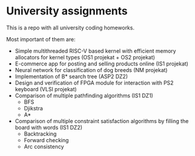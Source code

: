 # University assignments

This is a repo with all university coding homeworks.

Most important of them are:
- Simple multithreaded RISC-V based kernel with efficient 
memory allocators for kernel types (OS1 projekat + OS2 projekat)
- E-commerce app for posting and selling products
online (IS1 projekat)
- Neural network for classification of dog breeds (NM projekat)
- Implementation of B* search tree (ASP2 DZ2)
- Design and verification of FPGA module for
interaction with PS2 keyboard (VLSI projekat)
- Comparison of multiple pathfinding algorithms (IS1 DZ1)
	- BFS
	- Djikstra
	- A*
- Comparison of multiple constraint satisfaction algorithms by 
filling the board with words (IS1 DZ2)
	- Backtracking
	- Forward checking
	- Arc consistency